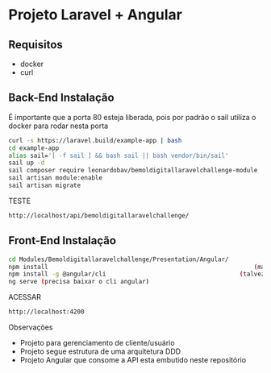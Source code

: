 # Projeto Laravel + Angular

## Requisitos
- docker
- curl

## Back-End Instalação
É importante que a porta 80 esteja liberada, pois por padrão o sail utiliza o docker para rodar nesta porta
```sh
curl -s https://laravel.build/example-app | bash
cd example-app
alias sail='[ -f sail ] && bash sail || bash vendor/bin/sail'
sail up -d
sail composer require leonardobav/bemoldigitallaravelchallenge-module
sail artisan module:enable
sail artisan migrate
```
TESTE
```sh
http://localhost/api/bemoldigitallaravelchallenge/
```
## Front-End Instalação

```sh
cd Modules/Bemoldigitallaravelchallenge/Presentation/Angular/ 
npm install 														(mas talvez aqui ja instala o angular automaticamente)
npm install -g @angular/cli										(talvez nem precise)
ng serve (precisa baixar o cli angular)
```
ACESSAR
```sh
http://localhost:4200
```

Observações
- Projeto para gerenciamento de cliente/usuário
- Projeto segue estrutura de uma arquitetura DDD
- Projeto Angular que consome a API esta embutido neste repositório
